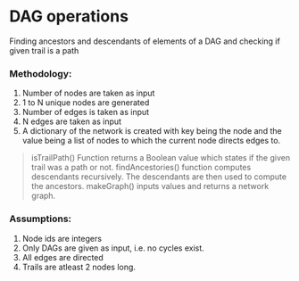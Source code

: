 # DAG operations
 Finding ancestors and descendants of elements of a DAG and checking if given trail is a path

### Methodology:
1. Number of nodes are taken as input
2. 1 to N unique nodes are generated
3. Number of edges is taken as input
4. N edges are taken as input
5. A dictionary of the network is created with key being the node and the value being a list of nodes to which the current node directs edges to.

>isTrailPath() Function returns a Boolean value which states if the given trail was a path or not.
>findAncestories() function computes descendants recursively. The descendants are then used to compute the ancestors.
>makeGraph() inputs values and returns a network graph.

### Assumptions:
1. Node ids are integers
2. Only DAGs are given as input, i.e. no cycles exist.
3. All edges are directed
4. Trails are atleast 2 nodes long.

